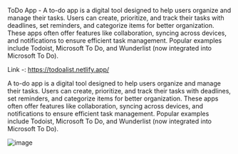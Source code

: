  ToDo App - 
 A to-do app is a digital tool designed to help users organize and manage their tasks. Users can create, prioritize, and track their tasks with deadlines, set reminders, and categorize items for better organization. These apps often offer features like collaboration, syncing across devices, and notifications to ensure efficient task management. Popular examples include Todoist, Microsoft To Do, and Wunderlist (now integrated into Microsoft To Do).
 

 Link -: https://todoalist.netlify.app/ 

 
A to-do app is a digital tool designed to help users organize and manage their tasks. Users can create, prioritize, and track their tasks with deadlines, set reminders, and categorize items for better organization. These apps often offer features like collaboration, syncing across devices, and notifications to ensure efficient task management. Popular examples include Todoist, Microsoft To Do, and Wunderlist (now integrated into Microsoft To Do).

![image](https://github.com/Spidy-hub/todo-app/assets/96255993/97fad8a7-6df0-4a3e-84fc-4ab6aaf57d62)

